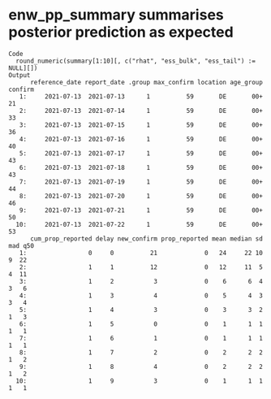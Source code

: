 # enw_pp_summary summarises posterior prediction as expected

    Code
      round_numeric(summary[1:10][, c("rhat", "ess_bulk", "ess_tail") := NULL][])
    Output
          reference_date report_date .group max_confirm location age_group confirm
       1:     2021-07-13  2021-07-13      1          59       DE       00+      21
       2:     2021-07-13  2021-07-14      1          59       DE       00+      33
       3:     2021-07-13  2021-07-15      1          59       DE       00+      36
       4:     2021-07-13  2021-07-16      1          59       DE       00+      40
       5:     2021-07-13  2021-07-17      1          59       DE       00+      43
       6:     2021-07-13  2021-07-18      1          59       DE       00+      43
       7:     2021-07-13  2021-07-19      1          59       DE       00+      44
       8:     2021-07-13  2021-07-20      1          59       DE       00+      46
       9:     2021-07-13  2021-07-21      1          59       DE       00+      50
      10:     2021-07-13  2021-07-22      1          59       DE       00+      53
          cum_prop_reported delay new_confirm prop_reported mean median sd mad q50
       1:                 0     0          21             0   24     22 10   9  22
       2:                 1     1          12             0   12     11  5   4  11
       3:                 1     2           3             0    6      6  4   3   6
       4:                 1     3           4             0    5      4  3   3   4
       5:                 1     4           3             0    3      3  2   1   3
       6:                 1     5           0             0    1      1  1   1   1
       7:                 1     6           1             0    1      1  1   1   1
       8:                 1     7           2             0    2      2  2   1   2
       9:                 1     8           4             0    2      2  2   1   2
      10:                 1     9           3             0    1      1  1   1   1

